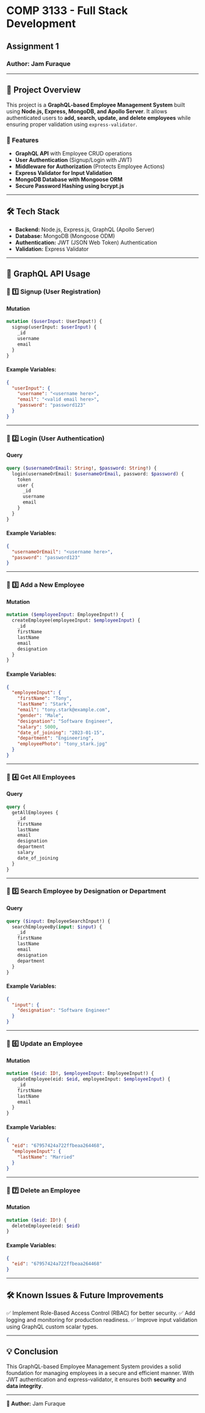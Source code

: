 # COMP 3133 - Full Stack Development

## **Assignment 1**

### **Author:** Jam Furaque

---

## **📌 Project Overview**
This project is a **GraphQL-based Employee Management System** built using **Node.js, Express, MongoDB, and Apollo Server**. It allows authenticated users to **add, search, update, and delete employees** while ensuring proper validation using `express-validator`.

### **🚀 Features**
- **GraphQL API** with Employee CRUD operations
- **User Authentication** (Signup/Login with JWT)
- **Middleware for Authorization** (Protects Employee Actions)
- **Express Validator for Input Validation**
- **MongoDB Database with Mongoose ORM**
- **Secure Password Hashing using bcrypt.js**

---

## **🛠️ Tech Stack**
- **Backend:** Node.js, Express.js, GraphQL (Apollo Server)
- **Database:** MongoDB (Mongoose ODM)
- **Authentication:** JWT (JSON Web Token) Authentication
- **Validation:** Express Validator

---


## **📌 GraphQL API Usage**
### **🔹 1️⃣ Signup (User Registration)**
#### **Mutation**
```graphql
mutation ($userInput: UserInput!) {
  signup(userInput: $userInput) {
    _id
    username
    email
  }
}
```
#### **Example Variables:**
```json
{
  "userInput": {
    "username": "<username here>",
    "email": "<valid email here>",
    "password": "password123"
  }
}
```

---

### **🔹 2️⃣ Login (User Authentication)**
#### **Query**
```graphql
query ($usernameOrEmail: String!, $password: String!) {
  login(usernameOrEmail: $usernameOrEmail, password: $password) {
    token
    user {
      _id
      username
      email
    }
  }
}
```
#### **Example Variables:**
```json
{
  "usernameOrEmail": "<username here>",
  "password": "password123"
}
```

---

### **🔹 3️⃣ Add a New Employee**
#### **Mutation**
```graphql
mutation ($employeeInput: EmployeeInput!) {
  createEmployee(employeeInput: $employeeInput) {
    _id
    firstName
    lastName
    email
    designation
  }
}
```
#### **Example Variables:**
```json
{
  "employeeInput": {
    "firstName": "Tony",
    "lastName": "Stark",
    "email": "tony.stark@example.com",
    "gender": "Male",
    "designation": "Software Engineer",
    "salary": 5000,
    "date_of_joining": "2023-01-15",
    "department": "Engineering",
    "employeePhoto": "tony_stark.jpg"
  }
}
```

---

### **🔹 4️⃣ Get All Employees**
#### **Query**
```graphql
query {
  getAllEmployees {
    _id
    firstName
    lastName
    email
    designation
    department
    salary
    date_of_joining
  }
}
```

---

### **🔹 5️⃣ Search Employee by Designation or Department**
#### **Query**
```graphql
query ($input: EmployeeSearchInput!) {
  searchEmployeeBy(input: $input) {
    _id
    firstName
    lastName
    email
    designation
    department
  }
}
```
#### **Example Variables:**
```json
{
  "input": {
    "designation": "Software Engineer"
  }
}
```

---

### **🔹 6️⃣ Update an Employee**
#### **Mutation**
```graphql
mutation ($eid: ID!, $employeeInput: EmployeeInput!) {
  updateEmployee(eid: $eid, employeeInput: $employeeInput) {
    _id
    firstName
    lastName
    email
  }
}
```
#### **Example Variables:**
```json
{
  "eid": "67957424a722ffbeaa264468",
  "employeeInput": {
    "lastName": "Married"
  }
}
```

---

### **🔹 7️⃣ Delete an Employee**
#### **Mutation**
```graphql
mutation ($eid: ID!) {
  deleteEmployee(eid: $eid)
}
```
#### **Example Variables:**
```json
{
  "eid": "67957424a722ffbeaa264468"
}
```

---

## **🛠️ Known Issues & Future Improvements**
✅ Implement Role-Based Access Control (RBAC) for better security.
✅ Add logging and monitoring for production readiness.
✅ Improve input validation using GraphQL custom scalar types.

---

## **💡 Conclusion**
This GraphQL-based Employee Management System provides a solid foundation for managing employees in a secure and efficient manner. With JWT authentication and express-validator, it ensures both **security** and **data integrity**.

---

**🔹 Author:** Jam Furaque

